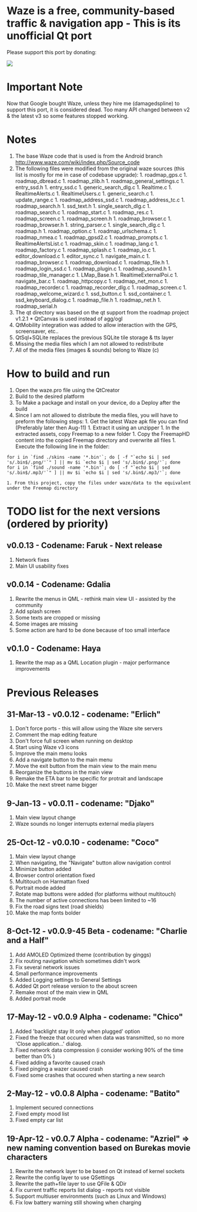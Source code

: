 # Waze is a free, community-based traffic & navigation app - This is its unofficial Qt port #

Please support this port by donating:

<a href='https://www.paypal.com/cgi-bin/webscr?cmd=_donations&business=WKDDQGMS599AG&lc=IL&item_name=Waze%20Qt%20Port%20Opensource%20Project&item_number=Waze_qt&currency_code=USD'>
<img src='https://www.paypalobjects.com/en_US/i/btn/btn_donateCC_LG.gif' />
</a>

# Important Note #
Now that Google bought Waze, unless they hire me (damagedspline) to support this port, it is considered dead.
Too many API changed between v2 & the latest v3 so some features stopped working.


# Notes #
  1. The base Waze code that is used is from the Android branch http://www.waze.com/wiki/index.php/Source_code
  1. The following files were modified from the original waze sources (this list is mostly for me in case of codebase upgrade):
    1. roadmap\_gps.c
    1. roadmap\_dbread.c
    1. roadmap\_zlib.h
    1. roadmap\_general\_settings.c
    1. entry\_ssd.h
    1. entry\_ssd.c
    1. generic\_search\_dlg.c
    1. Realtime.c
    1. RealtimeAlerts.c
    1. RealtimeUsers.c
    1. generic\_search.c
    1. update\_range.c
    1. roadmap\_address\_ssd.c
    1. roadmap\_address\_tc.c
    1. roadmap\_search.h
    1. ssd\_text.h
    1. single\_search\_dlg.c
    1. roadmap\_search.c
    1. roadmap\_start.c
    1. roadmap\_res.c
    1. roadmap\_screen.c
    1. roadmap\_screen.h
    1. roadmap\_browser.c
    1. roadmap\_browser.h
    1. string\_parser.c
    1. single\_search\_dlg.c
    1. roadmap.h
    1. roadmap\_option.c
    1. roadmap\_urlschema.c
    1. roadmap\_nmea.c
    1. roadmap\_gpsd2.c
    1. roadmap\_prompts.c
    1. RealtimeAlertsList.c
    1. roadmap\_skin.c
    1. roadmap\_lang.c
    1. roadmap\_factory.c
    1. roadmap\_splash.c
    1. roadmap\_io.c
    1. editor\_download.c
    1. editor\_sync.c
    1. navigate\_main.c
    1. roadmap\_browser.c
    1. roadmap\_download.c
    1. roadmap\_file.h
    1. roadmap\_login\_ssd.c
    1. roadmap\_plugin.c
    1. roadmap\_sound.h
    1. roadmap\_tile\_manager.c
    1. LMap\_Base.h
    1. RealtimeExternalPoi.c
    1. navigate\_bar.c
    1. roadmap\_httpcopy.c
    1. roadmap\_net\_mon.c
    1. roadmap\_recorder.c
    1. roadmap\_recorder\_dlg.c
    1. roadmap\_screen.c
    1. roadmap\_welcome\_wizard.c
    1. ssd\_button.c
    1. ssd\_container.c
    1. ssd\_keyboard\_dialog.c
    1. roadmap\_file.h
    1. roadmap\_net.h
    1. roadmap\_serial.h
  1. The qt directory was based on the qt support from the roadmap project v1.2.1
    * QtCanvas is used instead of agg/ogl
  1. QtMobility integration was added to allow interaction with the GPS, screensaver, etc..
  1. QtSql+SQLite replaces the previous SQLite tile storage & tts layer
  1. Missing the media files which I am not allowed to redistribute
  1. All of the media files (images & sounds) belong to Waze (c)

# How to build and run #
  1. Open the waze.pro file using the QtCreator
  1. Build to the desired platform
  1. To Make a package and install on your device, do a Deploy after the build
  1. Since I am not allowed to distribute the media files, you will have to preform the following steps:
    1. Get the latest Waze apk file you can find (Preferably later then Aug-11)
    1. Extract it using an unzipper
    1. In the extracted assets, copy Freemap to a new folder
    1. Copy the FreemapHD content into the copied Freemap directory and overwrite all files
    1. Execute the following line in the folder:
```
for i in `find ./skins -name '*.bin'`; do [ -f "`echo $i | sed 's/.bin$/.png/'`" ] || mv $i `echo $i | sed 's/.bin$/.png/'`; done
for i in `find ./sound -name '*.bin'`; do [ -f "`echo $i | sed 's/.bin$/.mp3/'`" ] || mv $i `echo $i | sed 's/.bin$/.mp3/'`; done
```
    1. From this project, copy the files under waze/data to the equivalent under the Freemap directory

# TODO list for the next versions (ordered by priority) #

## v0.0.13 - Codename: Faruk - Next release ##
  1. Network fixes
  1. Main UI usability fixes

## v0.0.14 - Codename: Gdalia ##
  1. Rewrite the menus in QML - rethink main view UI - assisted by the community
  1. Add splash screen
  1. Some texts are cropped or missing
  1. Some images are missing
  1. Some action are hard to be done because of too small interface

## v0.1.0 - Codename: Haya ##
  1. Rewrite the map as a QML Location plugin - major performance improvements

# Previous Releases #
## 31-Mar-13 - v0.0.12 - codename: "Erlich" ##
  1. Don't force ports - this will allow using the Waze site servers
  1. Comment the map editing feature
  1. Don't force full screen when running on desktop
  1. Start using Waze v3 icons
  1. Improve the main menu looks
  1. Add a navigate button to the main menu
  1. Move the exit button from the main view to the main menu
  1. Reorganize the buttons in the main view
  1. Remake the ETA bar to be specific for protrait and landscape
  1. Make the next street name bigger

## 9-Jan-13 - v0.0.11 - codename: "Djako" ##
  1. Main view layout change
  1. Waze sounds no longer interrupts external media players

## 25-Oct-12 - v0.0.10 - codename: "Coco" ##
  1. Main view layout change
  1. When navigating, the "Navigate" button allow navigation control
  1. Minimize button added
  1. Browser control orientation fixed
  1. Multitouch on Harmattan fixed
  1. Portrait mode added
  1. Rotate map buttons were added (for platforms without multitouch)
  1. The number of active connections has been limited to ~16
  1. Fix the road signs text (road shields)
  1. Make the map fonts bolder

## 8-Oct-12 - v0.0.9-45 Beta - codename: "Charlie and a Half" ##
  1. Add AMOLED Optimized theme (contribution by ginggs)
  1. Fix routing navigation which sometimes didn't work
  1. Fix several network issues
  1. Small performance improvements
  1. Added Logging settings to General Settings
  1. Added Qt port release version to the about screen
  1. Remake most of the main view in QML
  1. Added portrait mode

## 17-May-12 - v0.0.9 Alpha - codename: "Chico" ##
  1. Added 'backlight stay lit only when plugged' option
  1. Fixed the freeze that occured when data was transmitted, so no more 'Close application...' dialog.
  1. Fixed network data compression (i consider working 90% of the time better than 0% )
  1. Fixed adding a favorite caused crash
  1. Fixed pinging a wazer caused crash
  1. Fixed some crashes that occured when starting a new search

## 2-May-12 - v0.0.8 Alpha - codename: "Batito" ##
  1. Implement secured connections
  1. Fixed empty mood list
  1. Fixed empty car list

## 19-Apr-12 - v0.0.7 Alpha - codename: "Azriel" => new naming convention based on Burekas movie characters ##
  1. Rewrite the network layer to be based on Qt instead of kernel sockets
  1. Rewrite the config layer to use QSettings
  1. Rewrite the path+file layer to use QFile & QDir
  1. Fix current traffic reports list dialog - reports not visible
  1. Support multiuser environments (such as Linux and Windows)
  1. Fix low battery warning still showing when charging